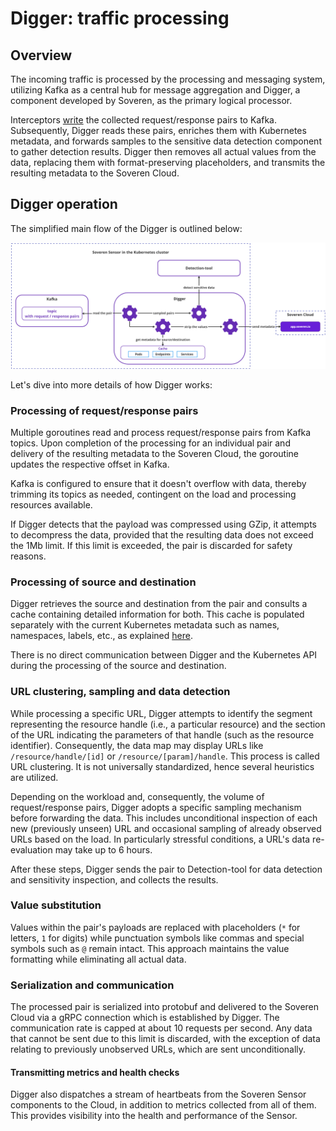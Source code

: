 # Digger: traffic processing

## Overview

The incoming traffic is processed by the processing and messaging system, utilizing Kafka as a central hub for message aggregation and Digger, a component developed by Soveren, as the primary logical processor.

Interceptors [write](../traffic-interception/#sending-requestresponse-pairs-for-further-processing) the collected request/response pairs to Kafka. Subsequently, Digger reads these pairs, enriches them with Kubernetes metadata, and forwards samples to the sensitive data detection component to gather detection results. Digger then removes all actual values from the data, replacing them with format-preserving placeholders, and transmits the resulting metadata to the Soveren Cloud.

## Digger operation

The simplified main flow of the Digger is outlined below:

![The main flow of the Digger](../../img/architecture/digger-flow.png "The main flow of the Digger")

Let's dive into more details of how Digger works:

### Processing of request/response pairs

Multiple goroutines read and process request/response pairs from Kafka topics. Upon completion of the processing for an individual pair and delivery of the resulting metadata to the Soveren Cloud, the goroutine updates the respective offset in Kafka.

Kafka is configured to ensure that it doesn't overflow with data, thereby trimming its topics as needed, contingent on the load and processing resources available.

If Digger detects that the payload was compressed using GZip, it attempts to decompress the data, provided that the resulting data does not exceed the 1Mb limit. If this limit is exceeded, the pair is discarded for safety reasons.

### Processing of source and destination

Digger retrieves the source and destination from the pair and consults a cache containing detailed information for both. This cache is populated separately with the current Kubernetes metadata such as names, namespaces, labels, etc., as explained [here](../k8s-metadata/).

There is no direct communication between Digger and the Kubernetes API during the processing of the source and destination.

### URL clustering, sampling and data detection

While processing a specific URL, Digger attempts to identify the segment representing the resource handle (i.e., a particular resource) and the section of the URL indicating the parameters of that handle (such as the resource identifier). Consequently, the data map may display URLs like `/resource/handle/[id]` or `/resource/[param]/handle`. This process is called URL clustering. It is not universally standardized, hence several heuristics are utilized.

Depending on the workload and, consequently, the volume of request/response pairs, Digger adopts a specific sampling mechanism before forwarding the data. This includes unconditional inspection of each new (previously unseen) URL and occasional sampling of already observed URLs based on the load. In particularly stressful conditions, a URL's data re-evaluation may take up to 6 hours.

After these steps, Digger sends the pair to Detection-tool for data detection and sensitivity inspection, and collects the results. 

### Value substitution

Values within the pair's payloads are replaced with placeholders (`*` for letters, `1` for digits) while punctuation symbols like commas and special symbols such as `@` remain intact. This approach maintains the value formatting while eliminating all actual data.

### Serialization and communication

The processed pair is serialized into protobuf and delivered to the Soveren Cloud via a gRPC connection which is established by Digger. The communication rate is capped at about 10 requests per second. Any data that cannot be sent due to this limit is discarded, with the exception of data relating to previously unobserved URLs, which are sent unconditionally.

#### Transmitting metrics and health checks

Digger also dispatches a stream of heartbeats from the Soveren Sensor components to the Cloud, in addition to metrics collected from all of them. This provides visibility into the health and performance of the Sensor.
